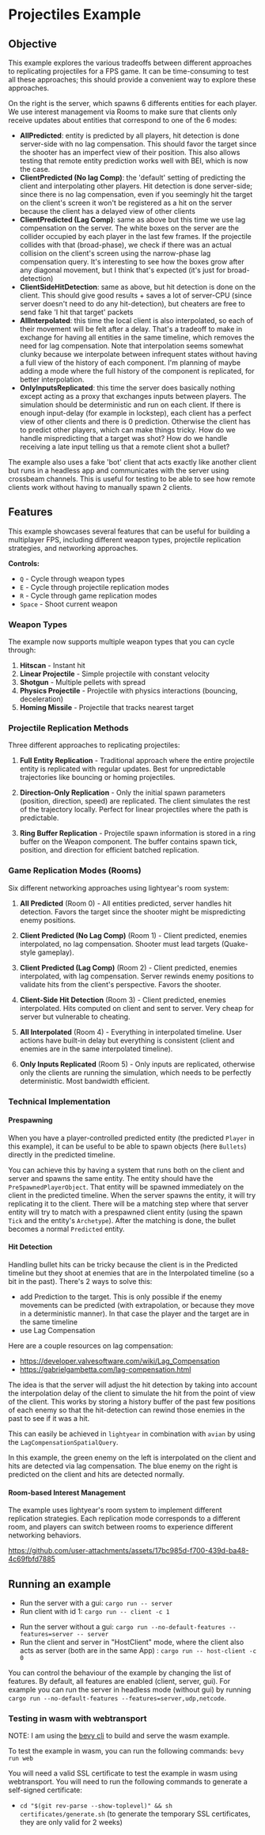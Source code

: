 # Projectiles Example

## Objective

This example explores the various tradeoffs between different approaches to replicating projectiles for a FPS game.
It can be time-consuming to test all these approaches; this should provide a convenient way to explore these approaches.

On the right is the server, which spawns 6 differents entities for each player. We use interest management via Rooms to make sure that clients only receive updates about entities that correspond to one of the 6 modes:
- **AllPredicted**: entity is predicted by all players, hit detection is done server-side with no lag compensation. This should favor the target since the shooter has an imperfect view of their 
position. This also allows testing that remote entity prediction works well with BEI, which is now the case.
- **ClientPredicted (No lag Comp)**: the 'default' setting of predicting the client and interpolating other players. Hit detection is done server-side; since there is no lag compensation, even if you 
  seemingly hit the target on the client's screen it won't be registered as a hit on the server because the client has a delayed view of other clients
- **ClientPredicted (Lag Comp)**: same as above but this time we use lag compensation on the server. The white boxes on the server are the collider occupied by each player in the last few frames. If 
  the projectile collides with that (broad-phase), we check if there was an actual collision on the client's screen using the narrow-phase lag compensation query. It's interesting to see how the boxes grow after any diagonal movement, but I think that's expected (it's just for broad-detection)
- **ClientSideHitDetection**: same as above, but hit detection is done on the client. This should give good results + saves a lot of server-CPU (since server doesn't need to do any hit-detection), 
  but cheaters are free to send fake 'I hit that target' packets
- **AllInterpolated**: this time the local client is also interpolated, so each of their movement will be felt after a delay. That's a tradeoff to make in exchange for having all entities in the same 
  timeline, which removes the need for lag compensation. Note that interpolation seems somewhat clunky because we interpolate between infrequent states without having a full view of the history of each component. I'm planning of maybe adding a mode where the full history of the component is replicated, for better interpolation.
- **OnlyInputsReplicated**: this time the server does basically nothing except acting as a proxy that exchanges inputs between players. The simulation should be deterministic and run on each client.
  If there is enough input-delay (for example in lockstep), each client has a perfect view of other clients and there is 0 prediction. Otherwise the client has to predict other players, which can make things tricky. How do we handle mispredicting that a target was shot? How do we handle receiving a late input telling us that a remote client shot a bullet?
  

The example also uses a fake 'bot' client that acts exactly like another client but runs in a headless app and communicates with the server using crossbeam channels. This is useful for testing to be able to see how remote clients work without having to manually spawn 2 clients.

## Features

This example showcases several features that can be useful for building a multiplayer FPS, including different weapon types, projectile replication strategies, and networking approaches.

**Controls:**
- `Q` - Cycle through weapon types
- `E` - Cycle through projectile replication modes
- `R` - Cycle through game replication modes
- `Space` - Shoot current weapon
  
### Weapon Types

The example now supports multiple weapon types that you can cycle through:

1. **Hitscan** - Instant hit
2. **Linear Projectile** - Simple projectile with constant velocity
3. **Shotgun** - Multiple pellets with spread
4. **Physics Projectile** - Projectile with physics interactions (bouncing, deceleration)
5. **Homing Missile** - Projectile that tracks nearest target

### Projectile Replication Methods

Three different approaches to replicating projectiles:

1. **Full Entity Replication** - Traditional approach where the entire projectile entity is replicated with regular updates. Best for unpredictable trajectories like bouncing or homing projectiles.

2. **Direction-Only Replication** - Only the initial spawn parameters (position, direction, speed) are replicated. The client simulates the rest of the trajectory locally. Perfect for linear projectiles where the path is predictable.

3. **Ring Buffer Replication** - Projectile spawn information is stored in a ring buffer on the Weapon component. The buffer contains spawn tick, position, and direction for efficient batched replication.


### Game Replication Modes (Rooms)

Six different networking approaches using lightyear's room system:

1. **All Predicted** (Room 0) - All entities predicted, server handles hit detection. Favors the target since the shooter might be mispredicting enemy positions.

2. **Client Predicted (No Lag Comp)** (Room 1) - Client predicted, enemies interpolated, no lag compensation. Shooter must lead targets (Quake-style gameplay).

3. **Client Predicted (Lag Comp)** (Room 2) - Client predicted, enemies interpolated, with lag compensation. Server rewinds enemy positions to validate hits from the client's perspective. Favors the shooter.

4. **Client-Side Hit Detection** (Room 3) - Client predicted, enemies interpolated. Hits computed on client and sent to server. Very cheap for server but vulnerable to cheating.

5. **All Interpolated** (Room 4) - Everything in interpolated timeline. User actions have built-in delay but everything is consistent (client and enemies are in the same interpolated timeline).

6. **Only Inputs Replicated** (Room 5) - Only inputs are replicated, otherwise only the clients are running the simulation, which needs to be perfectly deterministic. Most bandwidth efficient.


### Technical Implementation

#### Prespawning

When you have a player-controlled predicted entity (the predicted `Player` in this example),
it can be useful to be able to spawn objects (here `Bullets`) directly in the predicted timeline.

You can achieve this by having a system that runs both on the client and server and spawns the same entity. The entity should have the `PreSpawnedPlayerObject`. That entity will be spawned
immediately on the client in the predicted timeline. When the server spawns the entity, it will try replicating it to the client. There will be a matching step where that server entity will try to
match with a prespawned client entity (using the spawn `Tick` and the entity's `Archetype`). After the matching is done, the bullet becomes a normal `Predicted` entity.

#### Hit Detection

Handling bullet hits can be tricky because the client is in the Predicted timeline but they shoot at enemies that are in the Interpolated timeline (so a bit in the past). There's 2 ways to solve
this:
- add Prediction to the target. This is only possible if the enemy movements can be predicted (with extrapolation, or because they move in a deterministic manner). In that case the player and the
  target are in the same timeline
- use Lag Compensation

Here are a couple resources on lag compensation:
- https://developer.valvesoftware.com/wiki/Lag_Compensation
- https://gabrielgambetta.com/lag-compensation.html

The idea is that the server will adjust the hit detection by taking into account the interpolation delay of the client to simulate the hit from the point of view of the client. This works by
storing a history buffer of the past few positions of each enemy so that the hit-detection can rewind those enemies in the past to see if it was a hit.

This can easily be achieved in `lightyear` in combination with `avian` by using the `LagCompensationSpatialQuery`.

In this example, the green enemy on the left is interpolated on the client and hits are detected via lag compensation. The blue enemy on the right is predicted on the client and hits are detected normally.

#### Room-based Interest Management

The example uses lightyear's room system to implement different replication strategies. Each replication mode corresponds to a different room, and players can switch between rooms to experience different networking behaviors.

https://github.com/user-attachments/assets/17bc985d-f700-439d-ba48-4c69fbfd7885



## Running an example

- Run the server with a gui: `cargo run -- server`
- Run client with id 1: `cargo run -- client -c 1`

[//]: # (- Run the client and server in two separate bevy Apps: `cargo run` or `cargo run separate`)
- Run the server without a gui: `cargo run --no-default-features --features=server -- server`
- Run the client and server in "HostClient" mode, where the client also acts as server (both are in the same App) : `cargo run -- host-client -c 0`

You can control the behaviour of the example by changing the list of features. By default, all features are enabled (client, server, gui).
For example you can run the server in headless mode (without gui) by running `cargo run --no-default-features --features=server,udp,netcode`.

### Testing in wasm with webtransport

NOTE: I am using the [bevy cli](https://github.com/TheBevyFlock/bevy_cli) to build and serve the wasm example.

To test the example in wasm, you can run the following commands: `bevy run web`

You will need a valid SSL certificate to test the example in wasm using webtransport. You will need to run the following
commands to generate a self-signed certificate:
- `cd "$(git rev-parse --show-toplevel)" && sh certificates/generate.sh` (to generate the temporary SSL
  certificates, they are only valid for 2 weeks)

